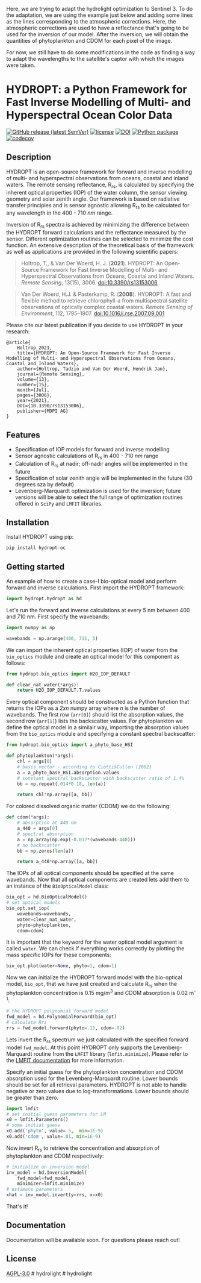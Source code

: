 Here, we are trying to adapt the hydrolight optimization to Sentinel 3. 
To do the adaptation, we are using the example just below and adding some lines as the lines corresponding to the atmospheric corrections. Here, the atmospheric corrections are used to have a reflectance that's going to be used for the inversion of our model. 
After the inversion, we will obtain the quantities of phytoplankton and CDOM for each pixel of the image. 

For now, we still have to do some modifications in the code as finding a way to adapt the wavelengths to the satellite's captor with which the images were taken. 




# HYDROPT: a Python Framework for Fast Inverse Modelling of Multi- and Hyperspectral Ocean Color Data

[![GitHub release (latest SemVer)](https://img.shields.io/github/v/release/tadz-io/hydropt)](https://github.com/tadz-io/hydropt/releases/latest)
[![license](https://img.shields.io/github/license/tadz-io/hydropt?label=license)](https://github.com/tadz-io/hydropt/blob/master/LICENSE)
[![DOI](https://zenodo.org/badge/DOI/10.5281/zenodo.5086370.svg)](https://doi.org/10.5281/zenodo.5086370)
[![Python package](https://github.com/tadz-io/hydropt/actions/workflows/python-package.yml/badge.svg)](https://github.com/tadz-io/hydropt/actions/workflows/python-package.yml)
[![codecov](https://codecov.io/gh/tadz-io/hydropt/branch/master/graph/badge.svg?token=95Y1Z31F5C)](https://codecov.io/gh/tadz-io/hydropt)
## Description
<!-- start_ppi_description -->
HYDROPT is an open-source framework for forward and inverse modelling of multi- and hyperspectral observations from oceans, coastal and inland waters. The remote sensing reflectance, R<sub>rs</sub>, is calculated by specifying the inherent optical properties (IOP) of the water column, the sensor viewing geometry and solar zenith angle. Our framework is based on radiative transfer principles and is sensor agnostic allowing R<sub>rs</sub> to be calculated for any wavelength in the 400 - 710 *nm* range. 

Inversion of R<sub>rs</sub> spectra is achieved by minimizing the difference between the HYDROPT forward calculations and the reflectance measured by the sensor. Different optimization routines can be selected to minimize the cost function. An extensive description of the theoretical basis of the framework as well as applications are provided in the following scientific papers:

> Holtrop, T., & Van Der Woerd, H. J. (**2021**). HYDROPT: An Open-Source Framework for Fast Inverse Modelling of Multi- and Hyperspectral Observations from Oceans, Coastal and Inland Waters. *Remote Sensing*, 13(15), 3006. [doi:10.3390/rs13153006](https://www.mdpi.com/2072-4292/13/15/3006)

>Van Der Woerd, H.J. & Pasterkamp, R. (**2008**). HYDROPT: A fast and flexible method to retrieve chlorophyll-a from multispectral satellite observations of optically complex coastal waters. *Remote Sensing of Environment*, 112, 1795–1807. [doi:10.1016/j.rse.2007.09.001](https://www.sciencedirect.com/science/article/abs/pii/S003442570700421X?via%3Dihub)

<!-- stop_ppi_description -->

Please cite our latest publication if you decide to use HYDROPT in your research:

```
@article{
    Holtrop_2021,
    title={HYDROPT: An Open-Source Framework for Fast Inverse Modelling of Multi- and Hyperspectral Observations from Oceans, Coastal and Inland Waters},
    author={Holtrop, Tadzio and Van Der Woerd, Hendrik Jan},
    journal={Remote Sensing}, 
    volume={13},
    number={15}, 
    month={Jul}, 
    pages={3006},
    year={2021}, 
    DOI={10.3390/rs13153006}, 
    publisher={MDPI AG}
}
```

## Features

- Specification of IOP models for forward and inverse modelling
- Sensor agnostic calculations of R<sub>rs</sub> in 400 - 710 *nm* range
- Calculation of R<sub>rs</sub> at nadir; off-nadir angles will be implemented in the future
- Specification of solar zenith angle will be implemented in the future (30 degrees sza by default)
- Levenberg-Marquardt optimization is used for the inversion; future versions will be able to select the full range of optimization routines offered in ```SciPy``` and ```LMFIT``` libraries.
## Installation

Install HYDROPT using pip:

```bash
pip install hydropt-oc
```

## Getting started
An example of how to create a case-I bio-optical model and perform forward and inverse calculations. First import the HYDROPT framework:

```python
import hydropt.hydropt as hd
```

Let's run the forward and inverse calculations at every 5 nm between 400 and 710 nm. First specify the wavebands:

```python
import numpy as np

wavebands = np.arange(400, 711, 5)
```

We can import the inherent optical properties (IOP) of water from the ```bio_optics``` module and create an optical model for this component as follows:

```python
from hydropt.bio_optics import H2O_IOP_DEFAULT

def clear_nat_water(*args):
    return H2O_IOP_DEFAULT.T.values
```

Every optical component should be constructed as a Python function that returns the IOPs as a *2xn* numpy array where *n* is the number of wavebands. The first row (```arr[0]```) should list the absorption values, the second row (```arr[1]```) lists the backscatter values. For phytoplankton we define the optical model in a similair way, importing the absorption values from the ```bio_optics``` module and specifying a constant spectral backscatter:

```python
from hydropt.bio_optics import a_phyto_base_HSI

def phytoplankton(*args):
    chl = args[0]
    # basis vector - according to Ciotti&Cullen (2002)
    a = a_phyto_base_HSI.absorption.values
    # constant spectral backscatter with backscatter ratio of 1.4%
    bb = np.repeat(.014*0.18, len(a))

    return chl*np.array([a, bb])
```

For colored dissolved organic matter (CDOM) we do the following:

```python
def cdom(*args):
    # absorption at 440 nm
    a_440 = args[0]
    # spectral absorption
    a = np.array(np.exp(-0.017*(wavebands-440)))
    # no backscatter
    bb = np.zeros(len(a))

    return a_440*np.array([a, bb])
```

The IOPs of all optical components should be specified at the same wavebands. Now that all optical components are created lets add them to an instance of the ```BioOpticalModel``` class:

```python
bio_opt = hd.BioOpticalModel()
# set optical models
bio_opt.set_iop(
    wavebands=wavebands,
    water=clear_nat_water,
    phyto=phytoplankton,
    cdom=cdom)
```

It is important that the keyword for the water optical model argument is called ```water```. We can check if everything works correctly by plotting the mass specific IOPs for these components:

```python
bio_opt.plot(water=None, phyto=1, cdom=1)
```

Now we can initialize the HYDROPT forward model with the bio-optical model, ```bio_opt```, that we have just created and calculate R<sub>rs</sub> when the phytoplankton concentration is 0.15 mg/m<sup>3</sup> and CDOM absorption is 0.02 m<sup>-1</sup>:

```python
# the HYDROPT polynomial forward model
fwd_model = hd.PolynomialForward(bio_opt)
# calculate Rrs
rrs = fwd_model.forward(phyto=.15, cdom=.02)
```

Lets invert the R<sub>rs</sub> spectrum we just calculated with the specified forward model ```fwd_model```. At this point HYDROPT only supports the Levenberg-Marquardt routine from the ```LMFIT``` library (```lmfit.minimize```). Please refer to the [LMFIT documentation](https://lmfit.github.io/lmfit-py/) for more information. 

Specify an initial guess for the phytoplankton concentration and CDOM absorption used for the Levenberg-Marquardt routine. Lower bounds should be set for all retrieval parameters. HYDROPT is not able to handle negative or zero values due to log-transformations. Lower bounds should be greater than zero.

```python
import lmfit
# set initial guess parameters for LM
x0 = lmfit.Parameters()
# some initial guess
x0.add('phyto', value=.5,  min=1E-9)
x0.add('cdom', value=.01, min=1E-9)
```
Now invert R<sub>rs</sub> to retrieve the concentration and absorption of phytoplankton and CDOM respectively:

```python
# initialize an inversion model
inv_model = hd.InversionModel(
    fwd_model=fwd_model,
    minimizer=lmfit.minimize)
# estimate parameters
xhat = inv_model.invert(y=rrs, x=x0)
```
That's it! 

## Documentation

Documentation will be available soon. For questions please reach out!
## License
[AGPL-3.0](./LICENSE)
#   h y d r o l i g h t 
 
 #   h y d r o l i g h t 
 
 
